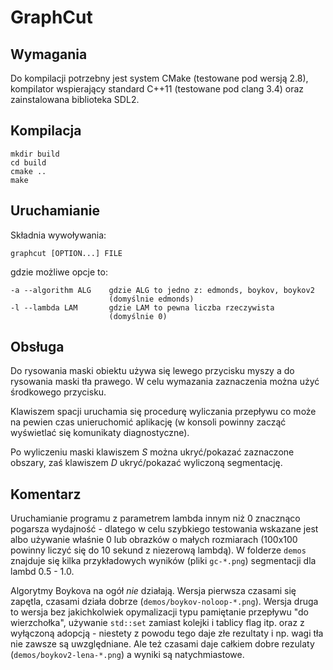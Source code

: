GraphCut
========


Wymagania
---------

Do kompilacji potrzebny jest system CMake (testowane pod wersją 2.8), kompilator wspierający standard C++11 (testowane pod clang 3.4) oraz zainstalowana biblioteka SDL2.


Kompilacja
----------

    mkdir build
    cd build
    cmake ..
    make


Uruchamianie
------------

Składnia wywoływania:

    graphcut [OPTION...] FILE

gdzie możliwe opcje to:

    -a --algorithm ALG    gdzie ALG to jedno z: edmonds, boykov, boykov2
                          (domyślnie edmonds)
    -l --lambda LAM       gdzie LAM to pewna liczba rzeczywista
                          (domyślnie 0)


Obsługa
-------

Do rysowania maski obiektu używa się lewego przycisku myszy a do rysowania maski tła prawego. W celu wymazania zaznaczenia można użyć środkowego przycisku.

Klawiszem spacji uruchamia się procedurę wyliczania przepływu co może na pewien czas unieruchomić aplikację (w konsoli powinny zacząć wyświetlać się komunikaty diagnostyczne).

Po wyliczeniu maski klawiszem *S* można ukryć/pokazać zaznaczone obszary, zaś klawiszem *D* ukryć/pokazać wyliczoną segmentację.


Komentarz
---------

Uruchamianie programu z parametrem lambda innym niż 0 znacznąco pogarsza wydajność - dlatego w celu szybkiego testowania wskazane jest albo używanie właśnie 0 lub obrazków o małych rozmiarach (100x100 powinny liczyć się do 10 sekund z niezerową lambdą). W folderze `demos` znajduje się kilka przykładowych wyników (pliki `gc-*.png`) segmentacji dla lambd 0.5 - 1.0.

Algorytmy Boykova na ogół *nie* działają. Wersja pierwsza czasami się zapętla, czasami działa dobrze (`demos/boykov-noloop-*.png`). Wersja druga to wersja bez jakichkolwiek opymalizacji typu pamiętanie przepływu "do wierzchołka", używanie `std::set` zamiast kolejki i tablicy flag itp. oraz z wyłączoną adopcją - niestety z powodu tego daje złe rezultaty i np. wagi tła nie zawsze są uwzględniane. Ale też czasami daje całkiem dobre rezulaty (`demos/boykov2-lena-*.png`) a wyniki są natychmiastowe.
